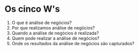 # Os cinco W's

1. O que é análise de negócios?
2. Por que realizamos análise de negócios?
3. Quando a análise de negócios é realizada?
4. Quem pode realizar a análise de negócios?
5. Onde os resultados da análise de negócios são capturados?